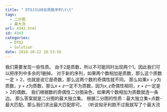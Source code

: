 ```yaml
---
title: " DTOJ3180反质数序列\t\t"
tags:
  - 二分图
  - 最大流
url: 4343.html
id: 4343
categories:
  - DTOJ
  - Solution
date: 2018-10-22 18:53:56
---
```


我们需要发现一些性质。 由于$2$是质数，所以不可能同时出现两个$1$。因此我们可以把序列中多余的$1$删掉。 对于新的序列，如果两个数相加是质数，那么这个质数一定$>2$，也就是说它是奇数，那么这两个数的奇偶性就不同。 那么如果$x+y$为质数，$y+z$为质数，那么$x+z$一定不为质数，因为$x,z$奇偶性相同，$x+z$一定是$>2$的偶数。 我们根据数的奇偶性二分图染色，如果两个数相加为质数就连一条边。 那么答案就是二分图的最大独立集。 根据二分图的性质：最大独立集=点数-最大匹配。那么我们求出最大匹配即可。 （听说匈牙利跑不过我就写了个最大流